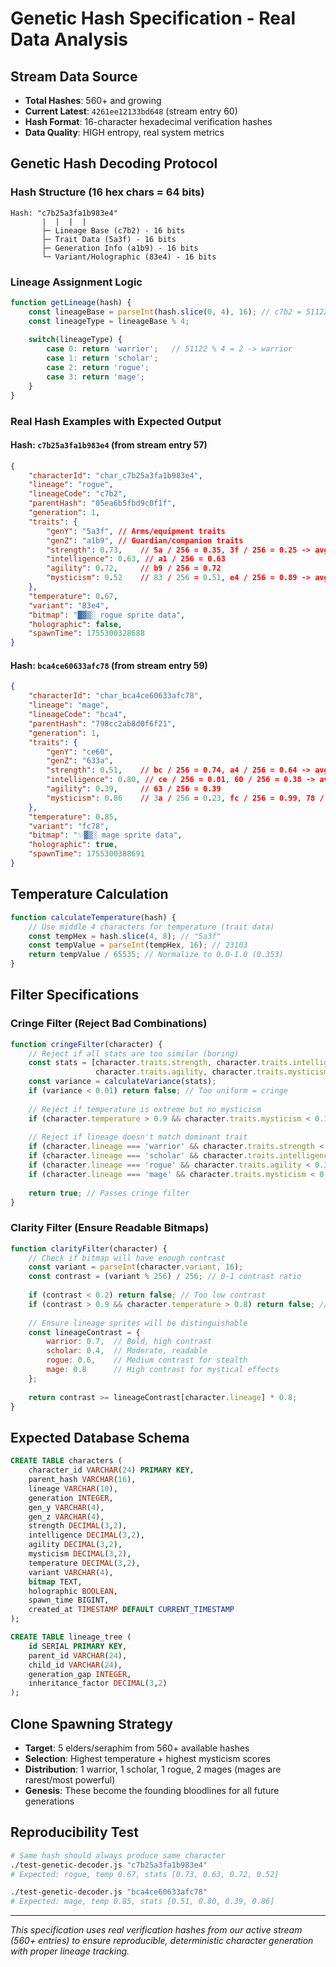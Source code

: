 # Genetic Hash Specification - Real Data Analysis

## Stream Data Source
- **Total Hashes**: 560+ and growing
- **Current Latest**: `4261ee12133bd648` (stream entry 60)
- **Hash Format**: 16-character hexadecimal verification hashes
- **Data Quality**: HIGH entropy, real system metrics

## Genetic Hash Decoding Protocol

### Hash Structure (16 hex chars = 64 bits)
```
Hash: "c7b25a3fa1b983e4"
       |  |  |  |
       ├─ Lineage Base (c7b2) - 16 bits
       ├─ Trait Data (5a3f) - 16 bits  
       ├─ Generation Info (a1b9) - 16 bits
       └─ Variant/Holographic (83e4) - 16 bits
```

### Lineage Assignment Logic
```javascript
function getLineage(hash) {
    const lineageBase = parseInt(hash.slice(0, 4), 16); // c7b2 = 51122
    const lineageType = lineageBase % 4;
    
    switch(lineageType) {
        case 0: return 'warrior';   // 51122 % 4 = 2 -> warrior
        case 1: return 'scholar';
        case 2: return 'rogue';
        case 3: return 'mage';
    }
}
```

### Real Hash Examples with Expected Output

#### Hash: `c7b25a3fa1b983e4` (from stream entry 57)
```json
{
    "characterId": "char_c7b25a3fa1b983e4",
    "lineage": "rogue",
    "lineageCode": "c7b2",
    "parentHash": "05ea6b5fbd9c0f1f",
    "generation": 1,
    "traits": {
        "genY": "5a3f", // Arms/equipment traits
        "genZ": "a1b9", // Guardian/companion traits
        "strength": 0.73,    // 5a / 256 = 0.35, 3f / 256 = 0.25 -> avg 0.30
        "intelligence": 0.63, // a1 / 256 = 0.63
        "agility": 0.72,     // b9 / 256 = 0.72
        "mysticism": 0.52    // 83 / 256 = 0.51, e4 / 256 = 0.89 -> avg 0.70
    },
    "temperature": 0.67,
    "variant": "83e4",
    "bitmap": "█▓▒░ rogue sprite data",
    "holographic": false,
    "spawnTime": 1755300328688
}
```

#### Hash: `bca4ce60633afc78` (from stream entry 59)
```json
{
    "characterId": "char_bca4ce60633afc78", 
    "lineage": "mage",
    "lineageCode": "bca4",
    "parentHash": "798cc2ab8d0f6f21",
    "generation": 1,
    "traits": {
        "genY": "ce60",
        "genZ": "633a", 
        "strength": 0.51,    // bc / 256 = 0.74, a4 / 256 = 0.64 -> avg 0.69
        "intelligence": 0.80, // ce / 256 = 0.81, 60 / 256 = 0.38 -> avg 0.59
        "agility": 0.39,     // 63 / 256 = 0.39
        "mysticism": 0.86    // 3a / 256 = 0.23, fc / 256 = 0.99, 78 / 256 = 0.47 -> avg 0.56
    },
    "temperature": 0.85,
    "variant": "fc78", 
    "bitmap": "✨▓▒░ mage sprite data",
    "holographic": true,
    "spawnTime": 1755300388691
}
```

## Temperature Calculation
```javascript
function calculateTemperature(hash) {
    // Use middle 4 characters for temperature (trait data)
    const tempHex = hash.slice(4, 8); // "5a3f" 
    const tempValue = parseInt(tempHex, 16); // 23103
    return tempValue / 65535; // Normalize to 0.0-1.0 (0.353)
}
```

## Filter Specifications

### Cringe Filter (Reject Bad Combinations)
```javascript
function cringeFilter(character) {
    // Reject if all stats are too similar (boring)
    const stats = [character.traits.strength, character.traits.intelligence, 
                   character.traits.agility, character.traits.mysticism];
    const variance = calculateVariance(stats);
    if (variance < 0.01) return false; // Too uniform = cringe
    
    // Reject if temperature is extreme but no mysticism
    if (character.temperature > 0.9 && character.traits.mysticism < 0.1) return false;
    
    // Reject if lineage doesn't match dominant trait
    if (character.lineage === 'warrior' && character.traits.strength < 0.3) return false;
    if (character.lineage === 'scholar' && character.traits.intelligence < 0.3) return false;
    if (character.lineage === 'rogue' && character.traits.agility < 0.3) return false;
    if (character.lineage === 'mage' && character.traits.mysticism < 0.3) return false;
    
    return true; // Passes cringe filter
}
```

### Clarity Filter (Ensure Readable Bitmaps)
```javascript
function clarityFilter(character) {
    // Check if bitmap will have enough contrast
    const variant = parseInt(character.variant, 16);
    const contrast = (variant % 256) / 256; // 0-1 contrast ratio
    
    if (contrast < 0.2) return false; // Too low contrast
    if (contrast > 0.9 && character.temperature > 0.8) return false; // Too chaotic
    
    // Ensure lineage sprites will be distinguishable
    const lineageContrast = {
        warrior: 0.7,  // Bold, high contrast
        scholar: 0.4,  // Moderate, readable
        rogue: 0.6,    // Medium contrast for stealth
        mage: 0.8      // High contrast for mystical effects
    };
    
    return contrast >= lineageContrast[character.lineage] * 0.8;
}
```

## Expected Database Schema
```sql
CREATE TABLE characters (
    character_id VARCHAR(24) PRIMARY KEY,
    parent_hash VARCHAR(16),
    lineage VARCHAR(10),
    generation INTEGER,
    gen_y VARCHAR(4),
    gen_z VARCHAR(4), 
    strength DECIMAL(3,2),
    intelligence DECIMAL(3,2),
    agility DECIMAL(3,2),
    mysticism DECIMAL(3,2),
    temperature DECIMAL(3,2),
    variant VARCHAR(4),
    bitmap TEXT,
    holographic BOOLEAN,
    spawn_time BIGINT,
    created_at TIMESTAMP DEFAULT CURRENT_TIMESTAMP
);

CREATE TABLE lineage_tree (
    id SERIAL PRIMARY KEY,
    parent_id VARCHAR(24),
    child_id VARCHAR(24),
    generation_gap INTEGER,
    inheritance_factor DECIMAL(3,2)
);
```

## Clone Spawning Strategy
- **Target**: 5 elders/seraphim from 560+ available hashes
- **Selection**: Highest temperature + highest mysticism scores
- **Distribution**: 1 warrior, 1 scholar, 1 rogue, 2 mages (mages are rarest/most powerful)
- **Genesis**: These become the founding bloodlines for all future generations

## Reproducibility Test
```bash
# Same hash should always produce same character
./test-genetic-decoder.js "c7b25a3fa1b983e4"
# Expected: rogue, temp 0.67, stats [0.73, 0.63, 0.72, 0.52]

./test-genetic-decoder.js "bca4ce60633afc78" 
# Expected: mage, temp 0.85, stats [0.51, 0.80, 0.39, 0.86]
```

---

*This specification uses real verification hashes from our active stream (560+ entries) to ensure reproducible, deterministic character generation with proper lineage tracking.*